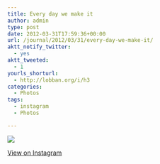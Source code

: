```yaml
---
title: Every day we make it
author: admin
type: post
date: 2012-03-31T17:59:36+00:00
url: /journal/2012/03/31/every-day-we-make-it/
aktt_notify_twitter:
  - yes
aktt_tweeted:
  - 1
yourls_shorturl:
  - http://lobban.org/i/h3
categories:
  - Photos
tags:
  - instagram
  - Photos

---
```

![][1]

[View on Instagram][2]

 [1]: http://lobban.org/wp-content/uploads/HLIC/ed34119b590704837c44dad38eccca46.jpg
 [2]: http://instagr.am/p/I2JDZmqllk/